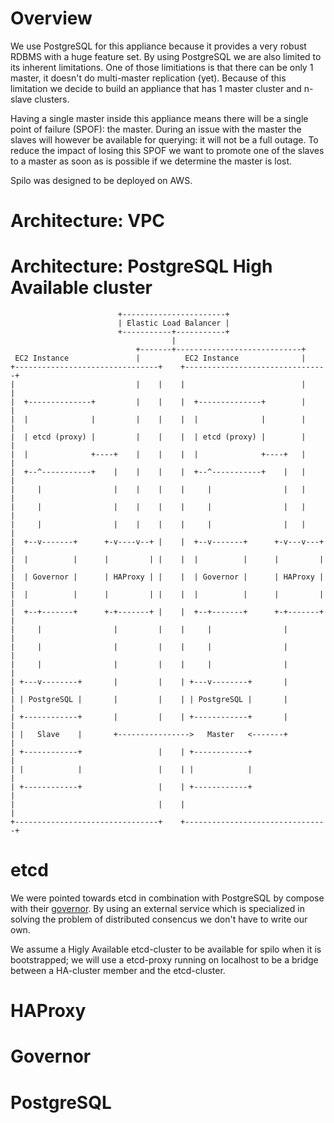 Overview
========
We use PostgreSQL for this appliance because it provides a very robust RDBMS with a huge feature set. By using PostgreSQL we are also limited to its inherent limitations. One of those limitiations is that there can be only 1 master, it doesn't do multi-master replication (yet). Because of this limitation we decide to build an appliance that has 1 master cluster and n-slave clusters.

Having a single master inside this appliance means there will be a single point of failure (SPOF): the master. During an issue with the master the slaves will however be available for querying: it will not be a full outage. To reduce the impact of losing this SPOF we want to promote one of the slaves to a master as soon as is possible if we determine the master is lost.

Spilo was designed to be deployed on AWS.

Architecture: VPC
=================




Architecture: PostgreSQL High Available cluster
================

							+-----------------------+
							| Elastic Load Balancer |
							+-----------+-----------+
										|
								+-------+----------------------------+
	 EC2 Instance				|          EC2 Instance              |
	+--------------------------------+    +--------------------------------+
	|                           |    |    |                          |     |
	|  +--------------+         |    |    |  +--------------+        |     |
	|  |              |         |    |    |  |              |        |     |
	|  | etcd (proxy) |         |    |    |  | etcd (proxy) |        |     |
	|  |              +----+    |    |    |  |              +----+   |     |
	|  +--^-----------+    |    |    |    |  +--^-----------+    |   |     |
	|     |                |    |    |    |     |                |   |     |
	|     |                |    |    |    |     |                |   |     |
	|     |                |    |    |    |     |                |   |     |
	|  +--v-------+      +-v----v--+ |    |  +--v-------+      +-v---v---+ |
	|  |          |      |         | |    |  |          |      |         | |
	|  | Governor |      | HAProxy | |    |  | Governor |      | HAProxy | |
	|  |          |      |         | |    |  |          |      |         | |
	|  +--+-------+      +-+-------+ |    |  +--+-------+      +-+-------+ |
	|     |                |         |    |     |                |         |
	|     |                |         |    |     |                |         |
	|     |                |         |    |     |                |         |
	| +---v--------+       |         |    | +---v--------+       |         |
	| | PostgreSQL |       |         |    | | PostgreSQL |       |         |
	| +------------+       |         |    | +------------+       |         |
	| |   Slave    |       +---------------->   Master   <-------+         |
	| +------------+                 |    | +------------+                 |
	| |            |                 |    | |            |                 |
	| +------------+                 |    | +------------+                 |
	|                                |    |                                |
	+--------------------------------+    +--------------------------------+



etcd
====
We were pointed towards etcd in combination with PostgreSQL by compose with their [governor](https://github.com/compose/governor). By using an external service which is specialized in solving the problem of distributed consencus we don't have to write our own.

We assume a Higly Available etcd-cluster to be available for spilo when it is bootstrapped; we will use a etcd-proxy running on localhost to be a bridge between a HA-cluster member and the etcd-cluster.

HAProxy
====

Governor
====

PostgreSQL
====



